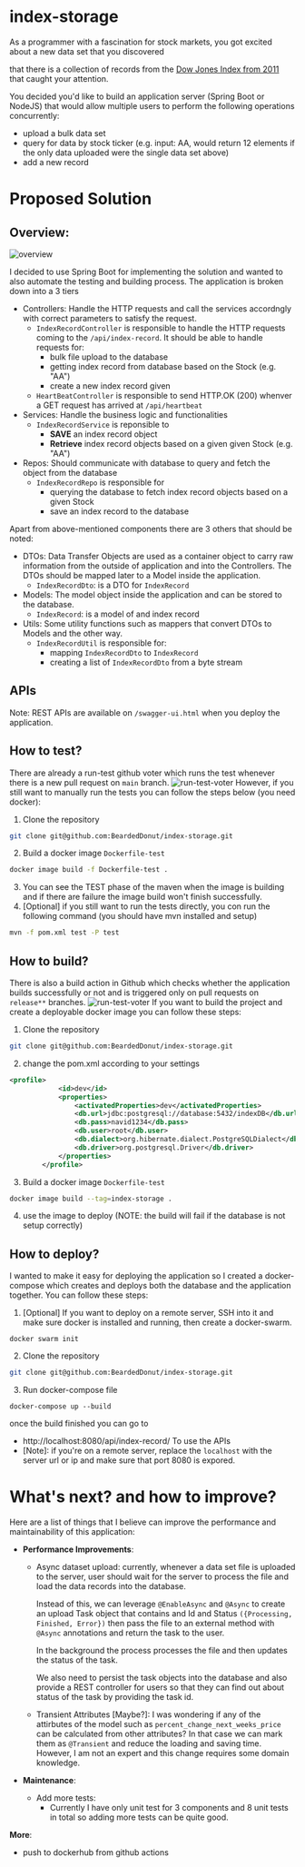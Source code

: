 # index-storage
As a programmer with a fascination for stock markets, you got excited about a new data set that you discovered

that there is a collection of records from the [Dow Jones Index from 2011](http://archive.ics.uci.edu/ml/datasets/Dow+Jones+Index#) that caught your attention.

 
You decided you'd like to build an application server (Spring Boot or NodeJS) that would allow multiple users to perform the following operations concurrently:

- upload a bulk data set
- query for data by stock ticker (e.g. input: AA, would return 12 elements if the only data uploaded were the single data set above)
- add a new record

# Proposed Solution
## Overview:
![overview](docs/images/index-storage.png)

I decided to use Spring Boot for implementing the solution and wanted to also automate the testing and building process. 
The application is broken down into a 3 tiers 
- Controllers: Handle the HTTP requests and call the services accordngly with correct parameters to satisfy the request.
    - `IndexRecordController` is responsible to handle the HTTP requests coming to the `/api/index-record`. It should be able to handle requests for:
        - bulk file upload to the database
        - getting index record from database based on the Stock (e.g. "AA")
        - create a new index record given
    - `HeartBeatController` is responsible to send HTTP.OK (200) whenver a GET
    request has arrived at `/api/heartbeat`
- Services: Handle the business logic and functionalities
    - `IndexRecordService` is reponsible to 
        - **SAVE** an index record object
        - **Retrieve**  index record objects based on a given given Stock (e.g. "AA")
- Repos: Should communicate with database to query and fetch the object from the database
    - `IndexRecordRepo` is responsible for
        - querying the database to fetch index record objects based on a given Stock
        - save an index record to the database

Apart from above-mentioned components there are 3 others that should be noted:
- DTOs: Data Transfer Objects are used as a container object to carry raw information from the outside of application and into the Controllers. The DTOs should be mapped later to a Model inside the application.
    - `IndexRecordDto`: is a DTO for `IndexRecord`
- Models: The model object inside the application and can be stored to the database.
    - `IndexRecord`: is a model of and index record 
- Utils: Some utility functions such as mappers that convert DTOs to Models and the other way. 
    - `IndexRecordUtil` is responsible for: 
        - mapping `IndexRecordDto` to `IndexRecord`
        - creating a list of `IndexRecordDto` from a byte stream

## APIs
Note: REST APIs are available on `/swagger-ui.html` when you deploy the application.

## How to test?
There are already a run-test github voter which runs the test whenever there is a new pull request on `main` branch. 
![run-test-voter](docs/images/run-test-voter.png)
However, if you still want to manually run the tests you can follow the steps below (you need docker):
1. Clone the repository
```bash
git clone git@github.com:BeardedDonut/index-storage.git
```
2. Build a docker image `Dockerfile-test`
```bash
docker image build -f Dockerfile-test .
```
3. You can see the TEST phase of the maven when the image is building and if there are failure the image build won't finish successfully. 
4. [Optional] if you still want to run the tests directly, you con run the following command (you should have mvn installed and setup)
```bash
mvn -f pom.xml test -P test
```

## How to build?
There is also a build action in Github which checks whether the application builds successfully or not and is triggered only on pull requests on `release**` branches.
![run-test-voter](docs/images/build-test-voter.png)
If you want to build the project and create a deployable docker image you can follow these steps:
1. Clone the repository
```bash
git clone git@github.com:BeardedDonut/index-storage.git
```

2. change the pom.xml according to your settings
```xml
<profile>
            <id>dev</id>
            <properties>
                <activatedProperties>dev</activatedProperties>
                <db.url>jdbc:postgresql://database:5432/indexDB</db.url>
                <db.pass>navid1234</db.pass>
                <db.user>root</db.user>
                <db.dialect>org.hibernate.dialect.PostgreSQLDialect</db.dialect>
                <db.driver>org.postgresql.Driver</db.driver>
            </properties>
        </profile>
```

3. Build a docker image `Dockerfile-test`
```bash
docker image build --tag=index-storage . 
```
4. use the image to deploy (NOTE: the build will fail if the database is not setup correctly)

## How to deploy?
I wanted to make it easy for deploying the application so I created a docker-compose which creates and deploys both the database and the application together. You can follow these steps:
1. [Optional] If you want to deploy on a remote server, SSH into it and make sure docker is installed and running, then create a docker-swarm.
```
docker swarm init
```

2. Clone the repository
```bash
git clone git@github.com:BeardedDonut/index-storage.git
```

3. Run docker-compose file
```
docker-compose up --build
```
once the build finished you can go to 
- http://localhost:8080/api/index-record/ To use the APIs
- [Note]: if you're on a remote server, replace the `localhost` with the server url or ip and make sure that port 8080 is expored.


# What's next? and how to improve?
Here are a list of things that I believe can improve the performance and maintainability of this application:

- **Performance Improvements**:
    - Async dataset upload: 
        currently, whenever a data set file is uploaded to the
        server, user should wait for the server to process the file and load the data records into the database. 
    
        Instead of this, we can leverage `@EnableAsync` and `@Async` to create an upload Task object that contains and Id and Status `({Processing, Finished, Error})` then pass the file to an external method with `@Async` annotations and return the task to the user. 

        In the background the process processes the file and then updates the status of the task.

        We also need to persist the task objects into the database and also provide a REST controller for users so that they can find out about status of the task by providing the task id.

    - Transient Attributes [Maybe?]: 
        I was wondering if any of the attirbutes of the model such as `percent_change_next_weeks_price` can be calculated from other attributes? In that case we can mark them as `@Transient` and reduce the loading and saving time. However, I am not an expert and this change requires some domain knowledge.

- **Maintenance**:
    - Add more tests:
        - Currently I have only unit test for 3 components and 8 unit tests in total so adding more tests can be quite good.

**More**:
- push to dockerhub from github actions



